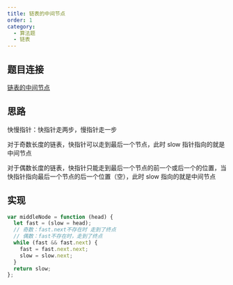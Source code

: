 ```yaml
---
title: 链表的中间节点
order: 1
category:
  - 算法题
  - 链表
---
```


## 题目连接

[链表的中间节点](https://leetcode.cn/problems/middle-of-the-linked-list/description/)

## 思路

快慢指针：快指针走两步，慢指针走一步

对于奇数长度的链表，快指针可以走到最后一个节点，此时 slow 指针指向的就是中间节点

对于偶数长度的链表，快指针只能走到最后一个节点的前一个或后一个的位置，当快指针指向最后一个节点的后一个位置（空），此时 slow 指向的就是中间节点

## 实现

```js
var middleNode = function (head) {
  let fast = (slow = head);
  // 奇数：fast.next不存在时 走到了终点
  // 偶数：fast不存在时，走到了终点
  while (fast && fast.next) {
    fast = fast.next.next;
    slow = slow.next;
  }
  return slow;
};
```
